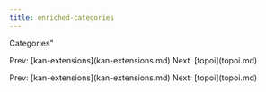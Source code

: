 ```yaml
---
title: enriched-categories
---
```


Categories\"

Prev: \[kan-extensions](kan-extensions.md) Next:
\[topoi](topoi.md)

Prev: \[kan-extensions](kan-extensions.md) Next:
\[topoi](topoi.md)
